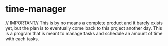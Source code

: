# time-manager
// IMPORTANT// This is by no means a complete product and it barely exists yet, but the plan is to eventually come back to this project another day.
This is a program that is meant to manage tasks and schedule an amount of time with each tasks. 
